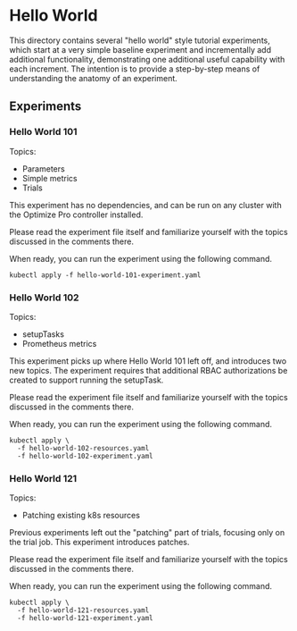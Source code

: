 # Hello World

This directory contains several "hello world" style tutorial experiments, which start at a very simple baseline experiment and incrementally add additional functionality, demonstrating one additional useful capability with each increment. The intention is to provide a step-by-step means of understanding the anatomy of an experiment.

## Experiments

### Hello World 101

Topics:

* Parameters
* Simple metrics
* Trials

This experiment has no dependencies, and can be run on any cluster with the Optimize Pro controller installed.

Please read the experiment file itself and familiarize yourself with the topics discussed in the comments there.

When ready, you can run the experiment using the following command.

```
kubectl apply -f hello-world-101-experiment.yaml
```

### Hello World 102

Topics:

* setupTasks
* Prometheus metrics

This experiment picks up where Hello World 101 left off, and introduces two new topics. The experiment requires that additional RBAC authorizations be created to support running the setupTask.

Please read the experiment file itself and familiarize yourself with the topics discussed in the comments there.

When ready, you can run the experiment using the following command.

```
kubectl apply \
  -f hello-world-102-resources.yaml
  -f hello-world-102-experiment.yaml
```

### Hello World 121

Topics:

* Patching existing k8s resources

Previous experiments left out the "patching" part of trials, focusing only on the trial job. This experiment introduces patches.

Please read the experiment file itself and familiarize yourself with the topics discussed in the comments there.

When ready, you can run the experiment using the following command.

```
kubectl apply \
  -f hello-world-121-resources.yaml
  -f hello-world-121-experiment.yaml
```

